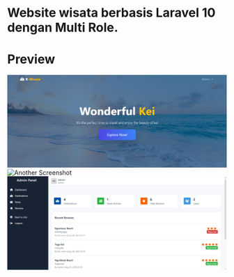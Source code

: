 # Website wisata berbasis Laravel 10 dengan Multi Role.


# Preview
![Landing Page](screenshoot/landing.png)
![Another Screenshot](screenshot/wisata.png)
![Admin Dashboard](screenshoot/admin.png)
